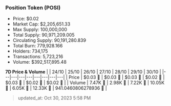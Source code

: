 
  ### Position Token (POSI)
  - Price: $0.02
  - Market Cap: $2,205,651.33
  - Max Supply: 100,000,000
  - Total Supply: 90,971,209.005
  - Circulating Supply: 90,191,280.839
  - Total Burn: 779,928.166
  - Holders: 734,175
  - Transactions: 5,723,216
  - Volume: $392,517,895.48

  **7D Price & Volume**
  | | 24&#x2F;10 | 25&#x2F;10 | 26&#x2F;10 | 27&#x2F;10 | 28&#x2F;10 | 29&#x2F;10 | 30&#x2F;10 |
  |---|---|---|---|---|---|---|---|
  | Price | $0.03 🚀 | $0.03 🚀 | $0.03 🔻 | $0.02 🔻 | $0.03 🚀 | $0.02 🔻 | $0.02 🔻 |
  | Volume | 7.47K 🔻 | 2.98K 🔻 | 7.22K 🚀 | 10.05K 🚀 | 6.05K 🔻 | 12.33K 🚀 | 941.0460806278936 🔻 |

  > updated_at: Oct 30, 2023 5:58 PM

